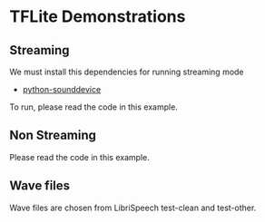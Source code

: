 # TFLite Demonstrations

## Streaming

We must install this dependencies for running streaming mode

- [python-sounddevice](https://python-sounddevice.readthedocs.io/en/0.4.1/installation.html)

To run, please read the code in this example.

## Non Streaming

Please read the code in this example.

## Wave files

Wave files are chosen from LibriSpeech test-clean and test-other.